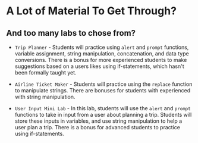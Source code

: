 # A Lot of Material To Get Through?
## And too many labs to chose from?

+ `Trip Planner` - Students will practice using `alert` and `prompt` functions, variable assignment, string manipulation, concatenation, and data type conversions. There is a bonus for more experienced students to make suggestions based on a users likes using if-statements, which hasn't been formally taught yet.

+ `Airline Ticket Maker` - Students will practice using the `replace` function to manipulate strings. There are bonuses for students with experienced with string manipulation.

+ `User Input Mini Lab` - In this lab, students will use the `alert` and `prompt` functions to take in input from a user about planning a trip. Students will store these inputs in variables, and use string manipulation to help a user plan a trip. There is a bonus for advanced students to practice using if-statements.